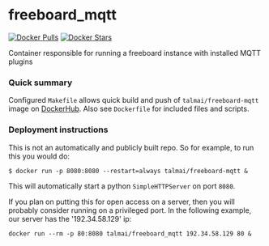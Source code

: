 # freeboard_mqtt

[![Docker Pulls](https://img.shields.io/docker/pulls/talmai/freeboard-mqtt.svg)](https://hub.docker.com/r/talmai/freeboard-mqtt/)
[![Docker Stars](https://img.shields.io/docker/stars/talmai/freeboard-mqtt.svg)](https://hub.docker.com/r/talmai/freeboard-mqtt/)

Container responsible for running a freeboard instance with installed MQTT plugins

### Quick summary ###

Configured `Makefile` allows quick build and push of `talmai/freeboard-mqtt` image on [DockerHub](https://hub.docker.com). Also 
see `Dockerfile` for included files and scripts.

### Deployment instructions ###

This is not an automatically and publicly built repo. So for example, to run this you would do:

```
$ docker run -p 8080:8080 --restart=always talmai/freeboard-mqtt &
```

This will automatically start a python `SimpleHTTPServer` on port `8080`.

If you plan on putting this for open access on a server, then you will probably consider running on a privileged port. In the following example, our server has the '192.34.58.129' ip:

```
docker run --rm -p 80:8080 talmai/freeboard_mqtt 192.34.58.129 80 &
```

